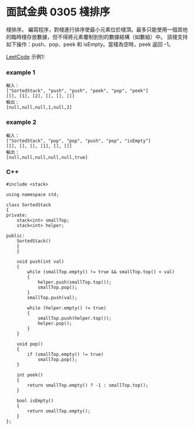 # 面試金典 0305 棧排序

棧排序。 編寫程序，對棧進行排序使最小元素位於棧頂。最多只能使用一個其他的臨時棧存放數據，但不得將元素覆制到別的數據結構（如數組）中。
該棧支持如下操作：push、pop、peek 和 isEmpty。當棧為空時，peek 返回 -1。

[LeetCode](https://leetcode-cn.com/problems/sort-of-stacks-lcci/)
示例1:

### example 1
```
輸入：
["SortedStack", "push", "push", "peek", "pop", "peek"]
[[], [1], [2], [], [], []]
輸出：
[null,null,null,1,null,2]
```

### example 2
```
輸入： 
["SortedStack", "pop", "pop", "push", "pop", "isEmpty"]
[[], [], [], [1], [], []]
輸出：
[null,null,null,null,null,true]
```


### C++

```
#include <stack>

using namespace std;

class SortedStack
{
private:
    stack<int> smallTop;
    stack<int> helper;

public:
    SortedStack()
    {
    }

    void push(int val)
    {
        while (smallTop.empty() != true && smallTop.top() < val)
        {
            helper.push(smallTop.top());
            smallTop.pop();
        }
        smallTop.push(val);

        while (helper.empty() != true)
        {
            smallTop.push(helper.top());
            helper.pop();
        }
    }

    void pop()
    {
        if (smallTop.empty() != true)
            smallTop.pop();
    }

    int peek()
    {
        return smallTop.empty() ? -1 : smallTop.top();
    }

    bool isEmpty()
    {
        return smallTop.empty();
    }
};
```